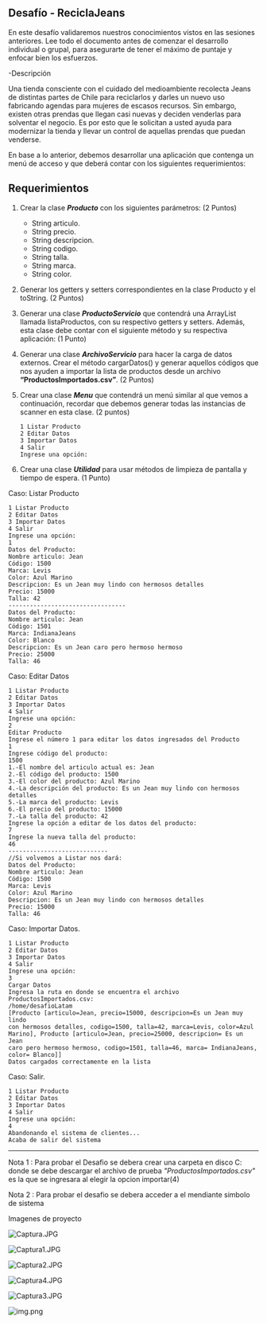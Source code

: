 Desafío - ReciclaJeans
--

 En este desafío validaremos nuestros conocimientos vistos en las sesiones anteriores.
Lee todo el documento antes de comenzar el desarrollo individual o grupal, para asegurarte
de tener el máximo de puntaje y enfocar bien los esfuerzos.

-Descripción

Una tienda consciente con el cuidado del medioambiente recolecta Jeans de distintas partes
de Chile para reciclarlos y darles un nuevo uso fabricando agendas para mujeres de escasos
recursos. Sin embargo, existen otras prendas que llegan casi nuevas y deciden venderlas para
solventar el negocio. Es por esto que le solicitan a usted ayuda para modernizar la tienda y
llevar un control de aquellas prendas que puedan venderse.

En base a lo anterior, debemos desarrollar una aplicación que contenga un menú de acceso
y que deberá contar con los siguientes requerimientos:

Requerimientos
--

1) Crear la clase <b><i>Producto</i></b> con los siguientes parámetros:
   (2 Puntos)
    
    - String articulo.
    - String precio.
    - String descripcion.
    - String codigo.
    - String talla.
    - String marca.
    - String color.
   
2) Generar los getters y setters correspondientes en la clase Producto y el toString.
   (2 Puntos)


3) Generar una clase <b><i>ProductoServicio</i></b> que contendrá una ArrayList llamada
   listaProductos, con su respectivo getters y setters. Además, esta clase debe contar
   con el siguiente método y su respectiva aplicación:
   (1 Punto)


4) Generar una clase <b><i>ArchivoServicio</i></b> para hacer la carga de datos externos. Crear el
   método cargarDatos() y generar aquellos códigos que nos ayuden a importar la lista
   de productos desde un archivo <b>“ProductosImportados.csv”</b>.
   (2 Puntos)


5) Crear una clase <b><i>Menu</i></b> que contendrá un menú similar al que vemos a continuación,
   recordar que debemos generar todas las instancias de scanner en esta clase.
   (2 puntos)


       1 Listar Producto
       2 Editar Datos
       3 Importar Datos
       4 Salir
       Ingrese una opción:

6) Crear una clase <b><i>Utilidad</i></b> para usar métodos de limpieza de pantalla y tiempo de
   espera.
   (1 Punto)



Caso: Listar Producto

    1 Listar Producto
    2 Editar Datos
    3 Importar Datos
    4 Salir
    Ingrese una opción:
    1
    Datos del Producto:
    Nombre articulo: Jean
    Código: 1500
    Marca: Levis
    Color: Azul Marino
    Descripcion: Es un Jean muy lindo con hermosos detalles
    Precio: 15000
    Talla: 42
    ---------------------------------
    Datos del Producto:
    Nombre articulo: Jean
    Código: 1501
    Marca: IndianaJeans
    Color: Blanco
    Descripcion: Es un Jean caro pero hermoso hermoso
    Precio: 25000
    Talla: 46

Caso: Editar Datos

    1 Listar Producto
    2 Editar Datos
    3 Importar Datos
    4 Salir
    Ingrese una opción:
    2
    Editar Producto
    Ingrese el número 1 para editar los datos ingresados del Producto
    1
    Ingrese código del producto:
    1500
    1.-El nombre del articulo actual es: Jean
    2.-El código del producto: 1500
    3.-El color del producto: Azul Marino
    4.-La descripción del producto: Es un Jean muy lindo con hermosos
    detalles
    5.-La marca del producto: Levis
    6.-El precio del producto: 15000
    7.-La talla del producto: 42
    Ingrese la opción a editar de los datos del producto:
    7
    Ingrese la nueva talla del producto:
    46
    ----------------------------
    //Si volvemos a Listar nos dará:
    Datos del Producto:
    Nombre articulo: Jean
    Código: 1500
    Marca: Levis
    Color: Azul Marino
    Descripcion: Es un Jean muy lindo con hermosos detalles
    Precio: 15000
    Talla: 46

Caso: Importar Datos.

    1 Listar Producto
    2 Editar Datos
    3 Importar Datos
    4 Salir
    Ingrese una opción:
    3
    Cargar Datos
    Ingresa la ruta en donde se encuentra el archivo
    ProductosImportados.csv:
    /home/desafioLatam
    [Producto [articulo=Jean, precio=15000, descripcion=Es un Jean muy lindo
    con hermosos detalles, codigo=1500, talla=42, marca=Levis, color=Azul
    Marino], Producto [articulo=Jean, precio=25000, descripcion= Es un Jean
    caro pero hermoso hermoso, codigo=1501, talla=46, marca= IndianaJeans,
    color= Blanco]]
    Datos cargados correctamente en la lista

Caso: Salir.

    1 Listar Producto
    2 Editar Datos
    3 Importar Datos
    4 Salir
    Ingrese una opción:
    4
    Abandonando el sistema de clientes...
    Acaba de salir del sistema

----------------------------------------------------------------------------

Nota 1 : Para probar el Desafio se debera crear una carpeta en disco C: donde se debe descargar el archivo de prueba
<i>"ProductosImportados.csv"</i> es la que se ingresara al elegir la opcion importar(4) 

Nota 2 : Para probar el desafio se debera acceder a el mendiante simbolo de sistema 

Imagenes de proyecto 

![Captura.JPG](src%2Fcl%2FReciclaJeans%2Fimagenes%20del%20proyecto%2FCaptura.JPG)

![Captura1.JPG](src%2Fcl%2FReciclaJeans%2Fimagenes%20del%20proyecto%2FCaptura1.JPG)

![Captura2.JPG](src%2Fcl%2FReciclaJeans%2Fimagenes%20del%20proyecto%2FCaptura2.JPG)

![Captura4.JPG](src%2Fcl%2FReciclaJeans%2Fimagenes%20del%20proyecto%2FCaptura4.JPG)

![Captura3.JPG](src%2Fcl%2FReciclaJeans%2Fimagenes%20del%20proyecto%2FCaptura3.JPG)

![img.png](src%2Fcl%2FReciclaJeans%2Fimagenes%20del%20proyecto%2Fimg.png)